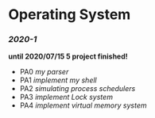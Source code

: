 # Operating System

### *2020-1*

**until 2020/07/15 5 project finished!**    


 
+ PA0 *my parser*    
+ PA1 *implement my shell*
+ PA2 *simulating process schedulers*
+ PA3 *implement Lock system*
+ PA4 *implement virtual memory system*
